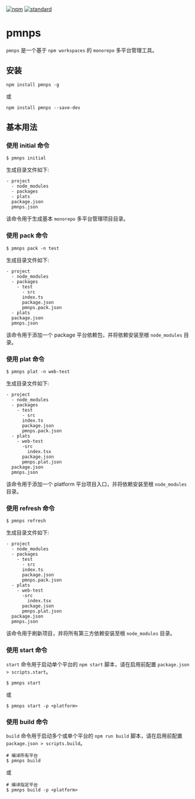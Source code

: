 [![npm][npm-image]][npm-url]
[![standard][standard-image]][standard-url]

[npm-image]: https://img.shields.io/npm/v/pmnps.svg?style=flat-square
[npm-url]: https://www.npmjs.com/package/pmnps
[standard-image]: https://img.shields.io/badge/code%20style-standard-brightgreen.svg?style=flat-square
[standard-url]: http://npm.im/standard

# pmnps

`pmnps` 是一个基于 `npm workspaces` 的 `monorepo` 多平台管理工具。

## 安装

```
npm install pmnps -g
```

或

```
npm install pmnps --save-dev
```

## 基本用法

### 使用 initial 命令

```
$ pmnps initial
```

生成目录文件如下:

```
- project
  - node_modules
  - packages
  - plats
  package.json
  pmnps.json
```

该命令用于生成基本 `monorepo` 多平台管理项目目录。

### 使用 pack 命令

```
$ pmnps pack -n test
```

生成目录文件如下:

```
- project
  - node_modules
  - packages
    - test
      - src
      index.ts
      package.json
      pmnps.pack.json
  - plats
  package.json
  pmnps.json
  ```

该命令用于添加一个 package 平台依赖包，并将依赖安装至根 `node_modules` 目录。

### 使用 plat 命令

```
$ pmnps plat -n web-test
```

生成目录文件如下:

```
- project
  - node_modules
  - packages
    - test
      - src
      index.ts
      package.json
      pmnps.pack.json
  - plats
    - web-test
      -src
        index.tsx
      package.json
      pmnps.plat.json
  package.json
  pmnps.json
  ```

该命令用于添加一个 platform 平台项目入口，并将依赖安装至根 `node_modules` 目录。

### 使用 refresh 命令

```
$ pmnps refresh
```

生成目录文件如下:

```
- project
  - node_modules
  - packages
    - test
      - src
      index.ts
      package.json
      pmnps.pack.json
  - plats
    - web-test
      -src
        index.tsx
      package.json
      pmnps.plat.json
  package.json
  pmnps.json
  ```

  该命令用于刷新项目，并将所有第三方依赖安装至根 `node_modules` 目录。

### 使用 start 命令

`start` 命令用于启动单个平台的 `npm start` 脚本，请在启用前配置 `package.json > scripts.start`。

```
$ pmnps start
```

或

```
$ pmnps start -p <platform>
```

### 使用 build 命令

`build` 命令用于启动多个或单个平台的 `npm run build` 脚本，请在启用前配置 `package.json > scripts.build`。

```
# 编译所有平台
$ pmnps build
```

或

```
# 编译指定平台
$ pmnps build -p <platform>
```

